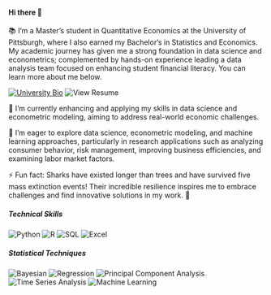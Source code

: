 #### Hi there 👋

 📚 I’m a Master’s student in Quantitative Economics at the University of Pittsburgh, where I also earned my Bachelor’s in Statistics and Economics. My academic journey has given me a strong foundation in data science and econometrics; complemented by hands-on experience leading a data analysis team focused on enhancing student financial literacy. You can learn more about me below.
 
 [![University Bio](https://img.shields.io/badge/University%20Bio-View%20Profile-blue?style=flat)](https://www.mqe.pitt.edu/people/ant-122) ![View Resume](https://img.shields.io/badge/View_Resume-Extended_Resume-77cc77?style=flat-square&color=007700&logo=github)








🌱 I’m currently enhancing and applying my skills in data science and econometric modeling, aiming to address real-world economic challenges.

🔎 I’m eager to explore data science, econometric modeling, and machine learning approaches, particularly in research applications such as analyzing consumer behavior, risk management, improving business efficiencies, and examining labor market factors.

⚡ Fun fact: Sharks have existed longer than trees and have survived five mass extinction events! Their incredible resilience inspires me to embrace challenges and find innovative solutions in my work. 🦈

##### Technical Skills
![Python](https://img.shields.io/badge/Python-3776AB?style=flat&logo=python&logoColor=white)
![R](https://img.shields.io/badge/R-276DC3?style=flat&logo=R&logoColor=white)
![SQL](https://img.shields.io/badge/SQL-4479A1?style=flat&logo=mysql&logoColor=white)
![Excel](https://img.shields.io/badge/Excel-217346?style=flat&logo=microsoft-excel&logoColor=white)


##### Statistical Techniques
![Bayesian](https://img.shields.io/badge/Bayesian%20Analysis-9B59B6?style=flat&logo=statistics&logoColor=white)
![Regression](https://img.shields.io/badge/Regression%20Analysis-0E76A8?style=flat&logo=statistics&logoColor=white)
![Principal Component Analysis](https://img.shields.io/badge/Principal%20Component%20Analysis-1E90FF?style=flat)
![Time Series Analysis](https://img.shields.io/badge/Time%20Series%20Analysis-00BFFF?style=flat)
![Machine Learning](https://img.shields.io/badge/Machine%20Learning-3CB371?style=flat)  <!-- Changed color -->
